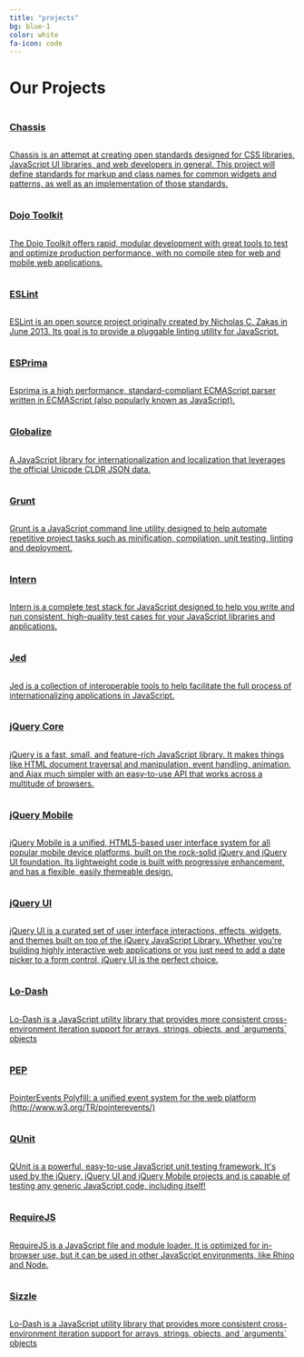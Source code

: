 ```yaml
---
title: "projects"
bg: blue-1
color: white
fa-icon: code
---
```


# Our Projects
<!--  dojo, eslint, grunt, lodash, jed, requirejs, intern, -->
<div class="row">
    <a href="https://github.com/jquery/css-chassis" >
    	<div class="half column projects">
    		<h3>Chassis</h3>
    		<img src="{{ site.baseurl }}img/projects/chassis.png" alt="">
			<p>Chassis is an attempt at creating open standards designed for CSS libraries, JavaScript UI libraries, and web developers in general. This project will define standards for markup and class names for common widgets and patterns, as well as an implementation of those standards.</p>
		</div>
	</a>
	<a href="https://dojotoolkit.org/">
		<div class="half column projects">
			<h3>Dojo Toolkit</h3>
			<img src="{{ site.baseurl }}img/projects/dojoToolkitLogo.png" alt="">
			<p>The Dojo Toolkit offers rapid, modular development with great tools to test and optimize production performance, with no compile step for web and mobile web applications.</p>
		</div>
	</a>
</div>
<div class="row">
    <a href="http://eslint.org/">
    	<div class="half column projects">
    		<h3>ESLint</h3>
    		<img src="{{ site.baseurl }}img/projects/eslint-logo.svg" alt="">
			<p>ESLint is an open source project originally created by Nicholas C. Zakas in June 2013. Its goal is to provide a pluggable linting utility for JavaScript.</p>
		</div>
	</a>
	<a href="http://esprima.org/">
    	<div class="half column projects">
    		<h3>ESPrima</h3>
    		<img src="{{ site.baseurl }}img/projects/esprima.png" alt="">
			<p>Esprima is a high performance, standard-compliant ECMAScript parser written in ECMAScript (also popularly known as JavaScript).</p>
		</div>
	</a>
</div>
<div class="row">
    <a href="https://github.com/jquery/globalize">
		<div class="half column projects">
			<h3>Globalize</h3>
			<img src="{{ site.baseurl }}img/projects/globalize.png" alt="">
			<p>A JavaScript library for internationalization and localization that leverages the official Unicode CLDR JSON data.</p>
		</div>
	</a>
	<a href="http://gruntjs.com/">
		<div class="half column projects">
			<h3>Grunt</h3>
			<img src="{{ site.baseurl }}img/projects/grunt.png" alt="">
			<p>Grunt is a JavaScript command line utility designed to help automate repetitive project tasks such as minification, compilation, unit testing, linting and deployment.</p>
		</div>
	</a>
</div>
<div class="row">
    <a href="https://theintern.github.io/">
	    <div class="half column projects">
			<h3>Intern</h3>
			<img src="{{ site.baseurl }}img/projects/intern.png" alt="">
			<p>Intern is a complete test stack for JavaScript designed to help you write and run consistent, high-quality test cases for your JavaScript libraries and applications.</p>
		</div>
	</a>
	<a href="https://slexaxton.github.io/Jed/">
		<div class="half column projects">
			<h3>Jed</h3>
			<img src="{{ site.baseurl }}img/projects/jed.png" alt="">
			<p>Jed is a collection of interoperable tools to help facilitate the full process of internationalizing applications in JavaScript.</p>
		</div>
	</a>
</div>
<div class="row">
	<a href="http://jquery.com">
	    <div class="half column projects">
			<h3>jQuery Core</h3>
			<img src="{{ site.baseurl }}img/projects/icn-jquery-logo.png" alt="">
			<p>jQuery is a fast, small, and feature-rich JavaScript library. It makes things like HTML document traversal and manipulation, event handling, animation, and Ajax much simpler with an easy-to-use API that works across a multitude of browsers.</p>
		</div>
	</a>
	<a href="http://jquerymobile.com">
	    <div class="half column projects">
			<h3>jQuery Mobile</h3>
			<img src="{{ site.baseurl }}img/projects/icn-jquerymobile-logo.png" alt="">
			<p>jQuery Mobile is a unified, HTML5-based user interface system for all popular mobile device platforms, built on the rock-solid jQuery and jQuery UI foundation. Its lightweight code is built with progressive enhancement, and has a flexible, easily themeable design.</p>
		</div>
	</a>
</div>
<div class="row">
	<a href="http://jqueryui.com">
		<div class="half column projects">
			<h3>jQuery UI</h3>
			<img src="{{ site.baseurl }}img/projects/icn-ui-logo.png" alt="">
			<p>jQuery UI is a curated set of user interface interactions, effects, widgets, and themes built on top of the jQuery JavaScript Library. Whether you're building highly interactive web applications or you just need to add a date picker to a form control, jQuery UI is the perfect choice.</p>
		</div>
	</a>
	<a href="https://lodash.com/">
		<div class="half column projects">
			<h3>Lo-Dash</h3>
			<img src="{{ site.baseurl }}img/projects/lodash.png" alt="">
			<p>Lo-Dash is a JavaScript utility library that provides more consistent cross-environment iteration support for arrays, strings, objects, and `arguments` objects</p>
		</div>
	</a>
</div>
<div class="row">
	<a href="https://github.com/jquery/pep">
		<div class="half column projects">
			<h3>PEP</h3>
			<img src="{{ site.baseurl }}img/projects/pep.png" alt="">
			<p>PointerEvents Polyfill: a unified event system for the web platform (http://www.w3.org/TR/pointerevents/)</p>
		</div>
	</a>
	<a href="http://qunitjs.com/">
		<div class="half column projects">
			<h3>QUnit</h3>
			<img src="{{ site.baseurl }}img/projects/icn-qunit-logo.png" alt="">
			<p>QUnit is a powerful, easy-to-use JavaScript unit testing framework. It's used by the jQuery, jQuery UI and jQuery Mobile projects and is capable of testing any generic JavaScript code, including itself!</p>
		</div>
	</a>

</div>
<div class="row">
	<a href="http://requirejs.org/">
		<div class="half column projects">
			<h3>RequireJS</h3>
			<img src="{{ site.baseurl }}img/projects/requirejs.png" alt="">
			<p>RequireJS is a JavaScript file and module loader. It is optimized for in-browser use, but it can be used in other JavaScript environments, like Rhino and Node.</p>
		</div>
	</a>
	<a href="https://sizzlejs.com/">
		<div class="half column projects">
			<h3>Sizzle</h3>
			<img src="{{ site.baseurl }}img/projects/icn-sizzle-logo.png" alt="">
			<p>Lo-Dash is a JavaScript utility library that provides more consistent cross-environment iteration support for arrays, strings, objects, and `arguments` objects</p>
		</div>
	</a>
</div>
